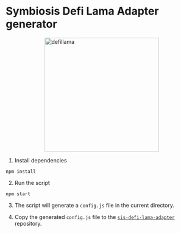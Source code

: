 # Symbiosis Defi Lama Adapter generator

<img src="https://avatars.githubusercontent.com/u/82048198?v=4" alt="defillama" width="300" style="display: block; margin-left: auto; margin-right: auto;" />

1. Install dependencies

```
npm install
```

2. Run the script

```
npm start
```

3. The script will generate a `config.js` file in the current directory.

4. Copy the generated `config.js` file to the [`sis-defi-lama-adapter`](https://github.com/symbiosis-finance/DefiLlama-Adapters/blob/main/projects/symbiosis-finance/config.js) repository.
